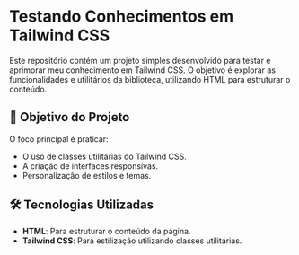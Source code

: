 # Testando Conhecimentos em Tailwind CSS  

Este repositório contém um projeto simples desenvolvido para testar e aprimorar meu conhecimento em Tailwind CSS. O objetivo é explorar as funcionalidades e utilitários da biblioteca, utilizando HTML para estruturar o conteúdo.  

## 🚀 Objetivo do Projeto  

O foco principal é praticar:  
- O uso de classes utilitárias do Tailwind CSS.  
- A criação de interfaces responsivas.  
- Personalização de estilos e temas.  

## 🛠️ Tecnologias Utilizadas  

- **HTML**: Para estruturar o conteúdo da página.  
- **Tailwind CSS**: Para estilização utilizando classes utilitárias.  


